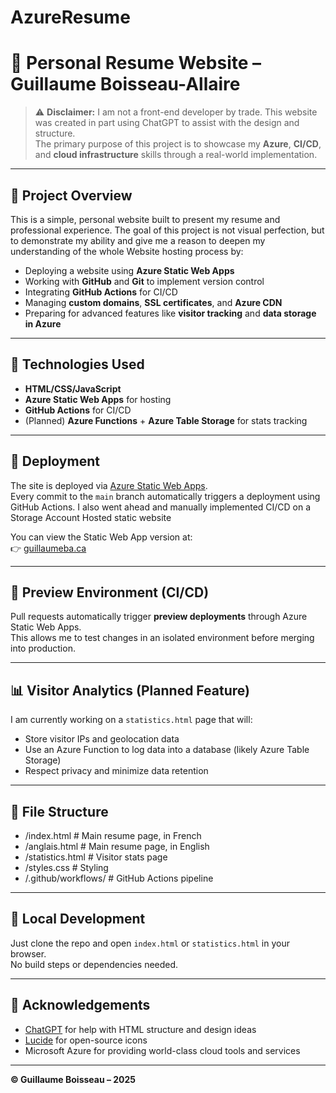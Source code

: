 # AzureResume
# 📄 Personal Resume Website – Guillaume Boisseau-Allaire

> ⚠️ **Disclaimer:** I am not a front-end developer by trade. This website was created in part using ChatGPT to assist with the design and structure.  
> The primary purpose of this project is to showcase my **Azure**, **CI/CD**, and **cloud infrastructure** skills through a real-world implementation.

---

## 🎯 Project Overview

This is a simple, personal website built to present my resume and professional experience. The goal of this project is not visual perfection, but to demonstrate my ability and give me a reason to deepen my understanding of the whole Website hosting process by:

- Deploying a website using **Azure Static Web Apps**
- Working with **GitHub** and **Git** to implement version control  
- Integrating **GitHub Actions** for CI/CD
- Managing **custom domains**, **SSL certificates**, and **Azure CDN**
- Preparing for advanced features like **visitor tracking** and **data storage in Azure**

---

## 🧰 Technologies Used

- **HTML/CSS/JavaScript**
- **Azure Static Web Apps** for hosting
- **GitHub Actions** for CI/CD
- (Planned) **Azure Functions** + **Azure Table Storage** for stats tracking

---

## 🚀 Deployment

The site is deployed via [Azure Static Web Apps](https://learn.microsoft.com/en-us/azure/static-web-apps/overview).  
Every commit to the `main` branch automatically triggers a deployment using GitHub Actions.
I also went ahead and manually implemented CI/CD on a Storage Account Hosted static website

You can view the Static Web App version at:  
👉 [guillaumeba.ca](https://guillaumeba.ca)

---

## 🔬 Preview Environment (CI/CD)

Pull requests automatically trigger **preview deployments** through Azure Static Web Apps.  
This allows me to test changes in an isolated environment before merging into production.

---

## 📊 Visitor Analytics (Planned Feature)

I am currently working on a `statistics.html` page that will:
- Store visitor IPs and geolocation data
- Use an Azure Function to log data into a database (likely Azure Table Storage)
- Respect privacy and minimize data retention

---

## 📁 File Structure
- /index.html # Main resume page, in French
- /anglais.html # Main resume page, in English
- /statistics.html # Visitor stats page
- /styles.css # Styling
 - /.github/workflows/ # GitHub Actions pipeline

---

## 🧪 Local Development

Just clone the repo and open `index.html` or `statistics.html` in your browser.  
No build steps or dependencies needed.

---

## 🙏 Acknowledgements

- [ChatGPT](https://openai.com/chatgpt) for help with HTML structure and design ideas
- [Lucide](https://lucide.dev) for open-source icons
- Microsoft Azure for providing world-class cloud tools and services

---

**© Guillaume Boisseau – 2025**

